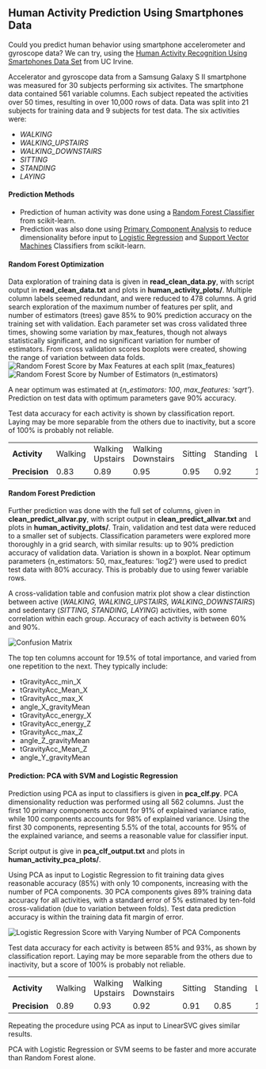 ## Human Activity Prediction Using Smartphones Data
Could you predict human behavior using smartphone accelerometer and gyroscope data?  We can try, using the [Human Activity Recognition Using Smartphones Data Set](https://archive.ics.uci.edu/ml/datasets/Human+Activity+Recognition+Using+Smartphones) from UC Irvine.  

Accelerator and gyroscope data from a Samsung Galaxy S II smartphone was measured for 30 subjects performing six activites.  The smartphone data contained 561 variable columns.  Each subject repeated the activities over 50 times, resulting in over 10,000 rows of data.  Data was split into 21 subjects for training data and 9 subjects for test data.  The six activities were:
+ *WALKING*
+ *WALKING_UPSTAIRS*
+ *WALKING_DOWNSTAIRS*
+ *SITTING*
+ *STANDING*
+ *LAYING*

#### Prediction Methods
+ Prediction of human activity was done using a [Random Forest Classifier](http://scikit-learn.org/stable/modules/generated/sklearn.ensemble.RandomForestClassifier.html) from scikit-learn.  
+ Prediction was also done using [Primary Component Analysis](http://scikit-learn.org/stable/modules/decomposition.html#pca) to reduce dimensionality before input to [Logistic Regression](http://scikit-learn.org/stable/modules/generated/sklearn.linear_model.LogisticRegression.html) and [Support Vector Machines](http://scikit-learn.org/stable/modules/svm.html#svm) Classifiers from scikit-learn.

#### Random Forest Optimization
Data exploration of training data is given in __read_clean_data.py__, with script output in __read_clean_data.txt__ and plots in __human_activity_plots/__.  Multiple column labels seemed redundant, and were reduced to 478 columns.  A grid search exploration of the maximum number of features per split, and number of estimators (trees) gave 85% to 90% prediction accuracy on the training set with validation.  Each parameter set was cross validated three times, showing some variation by max_features, though not always statistically significant, and no significant variation for number of estimators.  From cross validation scores boxplots were created, showing the range of variation between data folds.  
<img src="https://github.com/bfetler/human_activity/blob/master/human_activity_plots/gridscore_max_features.png" alt="Random Forest Score by Max Features at each split (max_features)" />
<img src="https://github.com/bfetler/human_activity/blob/master/human_activity_plots/gridscore_n_estimators.png" alt="Random Forest Score by Number of Estimators (n_estimators)" />

A near optimum was estimated at {*n_estimators: 100*, *max_features: 'sqrt'*}.   Prediction on test data with optimum parameters gave 90% accuracy.  

Test data accuracy for each activity is shown by classification report.  Laying may be more separable from the others due to inactivity, but a score of 100% is probably not reliable.  
<table>
<tr>
  <td><strong>Activity</strong></td>
  <td>Walking</td>
  <td>Walking Upstairs</td>
  <td>Walking Downstairs</td>
  <td>Sitting</td>
  <td>Standing</td>
  <td>Laying</td>
</tr>
<tr>
  <td><strong>Precision</strong></td>
  <td>0.83</td>
  <td>0.89</td>
  <td>0.95</td>
  <td>0.95</td>
  <td>0.92</td>
  <td>1.00</td>
</tr>
</table>

#### Random Forest Prediction
Further prediction was done with the full set of columns, given in __clean_predict_allvar.py__, with script output in __clean_predict_allvar.txt__ and plots in __human_activity_plots/__.  Train, validation and test data were reduced to a smaller set of subjects.  Classification parameters were explored more thoroughly in a grid search, with similar results: up to 90% prediction accuracy of validation data.  Variation is shown in a boxplot.  Near optimum parameters {n_estimators: 50, max_features: 'log2'} were used to predict test data with 80% accuracy.  This is probably due to using fewer variable rows.

A cross-validation table and confusion matrix plot show a clear distinction between active (*WALKING, WALKING_UPSTAIRS, WALKING_DOWNSTAIRS*) and sedentary (*SITTING, STANDING, LAYING*) activities, with some correlation within each group.  Accuracy of each activity is between 60% and 90%.  

<img src="https://github.com/bfetler/human_activity/blob/master/human_activity_plots/opt_conf_mat.png" alt="Confusion Matrix" />

The top ten columns account for 19.5% of total importance, and varied from one repetition to the next.  They typically include:
+ tGravityAcc_min_X
+ tGravityAcc_Mean_X
+ tGravityAcc_max_X
+ angle_X_gravityMean
+ tGravityAcc_energy_X
+ tGravityAcc_energy_Z
+ tGravityAcc_max_Z
+ angle_Z_gravityMean
+ tGravityAcc_Mean_Z
+ angle_Y_gravityMean

#### Prediction: PCA with SVM and Logistic Regression
Prediction using PCA as input to classifiers is given in __pca_clf.py__.   PCA dimensionality reduction was performed using all 562 columns.  Just the first 10 primary components account for 91% of explained variance ratio, while 100 components accounts for 98% of explained variance.  Using the first 30 components, representing 5.5% of the total, accounts for 95% of the explained variance, and seems a reasonable value for classifier input.  

Script output is give in __pca_clf_output.txt__ and plots in __human_activity_pca_plots/__.

Using PCA as input to Logistic Regression to fit training data gives reasonable accuracy (85%) with only 10 components, increasing with the number of PCA components.  30 PCA components gives 89% training data accuracy for all activities, with a standard error of 5% estimated by ten-fold cross-validation (due to variation between folds).  Test data prediction accuracy is within the training data fit margin of error.  

<img src="https://github.com/bfetler/human_activity/blob/master/human_activity_pca_plots/pca_lr.png" alt="Logistic Regression Score with Varying Number of PCA Components" />

Test data accuracy for each activity is between 85% and 93%, as shown by classification report.  Laying may be more separable from the others due to inactivity, but a score of 100% is probably not reliable.  
<table>
<tr>
  <td><strong>Activity</strong></td>
  <td>Walking</td>
  <td>Walking Upstairs</td>
  <td>Walking Downstairs</td>
  <td>Sitting</td>
  <td>Standing</td>
  <td>Laying</td>
</tr>
<tr>
  <td><strong>Precision</strong></td>
  <td>0.89</td>
  <td>0.93</td>
  <td>0.92</td>
  <td>0.91</td>
  <td>0.85</td>
  <td>1.00</td>
</tr>
</table>

Repeating the procedure using PCA as input to LinearSVC gives similar results.  

PCA with Logistic Regression or SVM seems to be faster and more accurate than Random Forest alone.  
